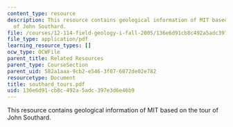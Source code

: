 ```yaml
---
content_type: resource
description: This resource contains geological information of MIT based on the tour
  of John Southard.
file: /courses/12-114-field-geology-i-fall-2005/136e6d91cb8c492a5adc397e3d6e46b9_southard_tours.pdf
file_type: application/pdf
learning_resource_types: []
ocw_type: OCWFile
parent_title: Related Resources
parent_type: CourseSection
parent_uid: 582a1aaa-9cb2-e546-3f07-6072de02e782
resourcetype: Document
title: southard_tours.pdf
uid: 136e6d91-cb8c-492a-5adc-397e3d6e46b9
---
```

This resource contains geological information of MIT based on the tour of John Southard.

